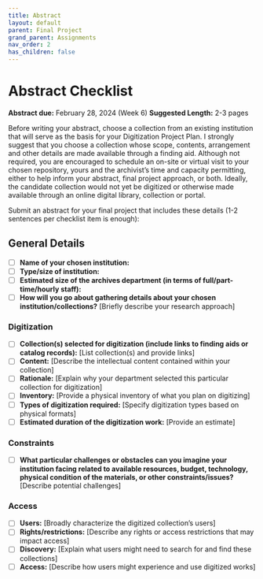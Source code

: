 ```yaml
---
title: Abstract
layout: default
parent: Final Project
grand_parent: Assignments
nav_order: 2
has_children: false
---
```


# Abstract Checklist

**Abstract due:** February 28, 2024 (Week 6)
**Suggested Length:** 2-3 pages

Before writing your abstract, choose a collection from an existing institution that will serve as the basis for your Digitization Project Plan. I strongly suggest that you choose a collection whose scope, contents, arrangement and other details are made available through a finding aid. Although not required, you are encouraged to schedule an on-site or virtual visit to your chosen repository, yours and the archivist’s time and capacity permitting, either to help inform your abstract, final project approach, or both. Ideally, the candidate collection would not yet be digitized or otherwise made available through an online digital library, collection or portal.

Submit an abstract for your final project that includes these details (1-2 sentences per checklist item is enough):

## General Details
- [ ] **Name of your chosen institution:**
- [ ] **Type/size of institution:**
- [ ] **Estimated size of the archives department (in terms of full/part-time/hourly staff):**
- [ ] **How will you go about gathering details about your chosen institution/collections?** [Briefly describe your research approach]

### Digitization
- [ ] **Collection(s) selected for digitization (include links to finding aids or catalog records):** [List collection(s) and provide links]
- [ ] **Content:** [Describe the intellectual content contained within your collection]
- [ ] **Rationale:** [Explain why your department selected this particular collection for digitization]
- [ ] **Inventory:** [Provide a physical inventory of what you plan on digitizing]
- [ ] **Types of digitization required:** [Specify digitization types based on physical formats]
- [ ] **Estimated duration of the digitization work:** [Provide an estimate]

### Constraints
- [ ] **What particular challenges or obstacles can you imagine your institution facing related to available resources, budget, technology, physical condition of the materials, or other constraints/issues?** [Describe potential challenges]

### Access
- [ ] **Users:** [Broadly characterize the digitized collection’s users]
- [ ] **Rights/restrictions:** [Describe any rights or access restrictions that may impact access]
- [ ] **Discovery:** [Explain what users might need to search for and find these collections]
- [ ] **Access:** [Describe how users might experience and use digitized works]
